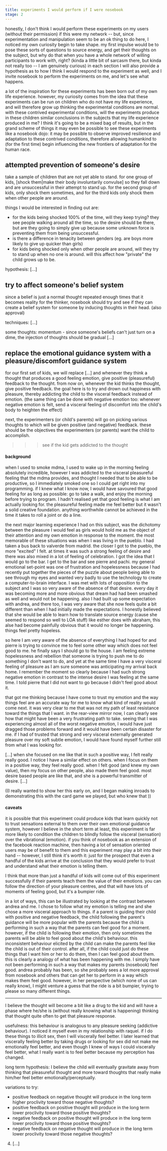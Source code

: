 ```yaml
---
title: experiments I would perform if I were nosebook
stage: 2
---
```


honestly, I don't think I would perform these experiments on my users (without their permission) if this were my network -- but, since experimentation and manipulation seem to be an ok thing to do here, I noticed my own curiosity begin to take shape. my first impulse would be to pose these sorts of questions to source energy, and get their thoughts on the subject, but why do that when you have a whole network of willing participants to work with, right? (kinda a little bit of sarcasm there, but kinda not really too -- I am genuinely curious) in each section I will also provide a hypothesis as to how I think I would respond to the experiment as well, and I invite nosebook to perform the experiments on me, and let's see what happens.

a lot of the inspiration for these experiments has been born out of my own life experience. however, my curiosity comes from the idea that these experiments can be run on children who do not have my life experience, and will therefore grow up thinking the experimental conditions are normal. with these contrived experimental conditions, will the experiments produce in these children similar conclusions in the subjects that my life experience produced in me? I think it's going to be a mixed bag of results, but in the grand scheme of things it may even be possible to see these experiments like a nosebook dojo: it may be possible to observe improved resilience and adaptation to these contrived conditions, therefore allowing humankind to (for the first time) begin influencing the new frontiers of adaptation for the human race.

## attempted prevention of someone's desire

take a sample of children that are not yet able to stand. for one group of kids, [shock them|make their body involuntarily convulse] so they fall down and are unsuccessful in their attempt to stand up. for the second group of kids, only shock them sometimes, and for the third kids only shock them when other people are around.

things I would be interested in finding out are:
 - for the kids being shocked 100% of the time, will they keep trying? they see people walking around all the time, so the desire should be there, but are they going to simply give up because some unknown force is preventing them from being unsuccessful.
 - is there a difference in tenacity between genders (eg. are boys more likely to give up quicker than girls)
 - for kids being shocked only when other people are around, will they try to stand up when no one is around. will this affect how "private" the child grows up to be.

hypothesis: [...]

## try to affect someone's belief system

since a belief is just a normal thought repeated enough times that it becomes reality for the thinker, nosebook should try and see if they can create a belief system for someone by inducing thoughts in their head. (also approval)

techniques: [...]

some thoughts: momentum - since someone's beliefs can't just turn on a dime, the injection of thoughts should be gradual [...]


## replace the emotional guidance system with a pleasure/discomfort guidance system

for our first set of kids, we will replace [...] and whenever they think a thought that produces a good feeling emotion, give positive (pleasureful) feedback to the thought. from now on, whenever the kid thinks the thought, give positive feedback. the goal here is to try and drown out happiness with pleasure, thereby addicting the child to the visceral feedback instead of emotion. (the same thing can be done with negative emotion too: whenever negative emotion is felt, send a visceral feeling of discomfort into the child's body to heighten the effect)

next, the experimenters (or child's parents) will go on picking various thoughts to which will be given positive (and negative) feedback. these should be the objectives the experimenters (or parents) want the child to accomplish.

>>> see if the kid gets addicted to the thought

#### background

when I used to smoke mdma, I used to wake up in the morning feeling absolutely incredible, however I was addicted to the visceral pleasureful feeling that the mdma provides, and thought I needed that to be able to be productive, so I immediately smoked one so I could get right into my programming. if I knew what I know now, I would have savoured that good feeling for as long as possible: go to take a walk, and enjoy the morning before trying to program. I hadn't realised yet that good feeling is what I am actually looking for. the pleasureful feeling made me feel better but it wasn't a solid creative foundation. anything worthwhile cannot be achieved in the time it takes to roll a joint or do a line.

the next major learning experience I had on this subject, was the dichotomy between the pleasure I would feel as girls would hold me as the object of their attention and my own emotion in response to the moment. the most memorable of these situations was when I was living in the pueblo. I had taken a bus back to valverde from madrid. the closer I got to the pueblo, the more "excited" I felt. at times it was such a strong feeling of desire and there was also mixed in a lot of feeling of celebration. I got the idea that I would go to the bar. I get to the bar and see pierre and pachi. my general emotional set-point was one of frustration and hopelessness because I had recently put together the pieces of the puzzle about people being able to see through my eyes and wanted very badly to use the technology to create a computer-to-brain interface. I was met with lots of opposition to the subject and I was so very aware of the absence of that desire. every day it was becoming more and more obvious that dream had had been smashed as well and would not be happening. also I had built up some expectation with andrea, and there too, I was very aware that she now feels quite a bit different than when I had initially made the expectations. I honestly believed that she would be able to learn how to translate source energy (cause she seemed to respond so well to LOA stuff) like esther does with abraham, this alse had become painfully obvious that it would no longer be happening. things feel pretty hopeless.

so here I am very aware of the absence of everything I had hoped for and pierre is trying to convince me to feel some other way which does not feel good to me. he finally says I should go to the house. I am feeling extreme hopelessness and rebellion that someone is trying to push me to do something I don't want to do, and yet at the same time I have a very visceral feeling of pleasure as I am sure someone was anticipating my arrival back home. I remember the moment so clearly because I had such strong negative emotion in contrast to the intense desire I was feeling at the same time. I told pierre that I did not want to go because I didn't feel good about it.

that got me thinking because I have come to trust my emotion and the way things feel are an accurate way for me to know what kind of reality would come next. it was very clear to me that was not my path of least resistance toward the things that I want. in the rear-view mirror now, I can clearly see how that might have been a very frustrating path to take. seeing that I was experiencing almost all of the worst negative emotion, I would have just dragged those problems forward and it would have been certain disaster for me. if I had of trusted that strong and very visceral externally generated pleasure over my soft subtle emotion, I would have found myself further still from what I was looking for.

[...] when she focused on me like that in such a positive way, I felt really really good. I notice I have a similar effect on others. when I focus on them in a positive way, they feel really good. when I felt good (and knew my own value), then my focus on other people, also made them feel good. most desire based people are like that, and she is a powerful transmitter of desire. [...]

((I really wanted to show her this early on, and I began making inroads to demonstrating this with the card game we played, but who knew that ))

#### caveats

it is possible that this experiment could produce kids that learn quickly not to trust sensations external to them over their own emotional guidance system, however I believe in the short term at least, this experiment is far more likely to condition the children to blindly follow the visceral (sensation) over the vibrational (emotion). if you think of nosebook as an extension of the facebook reaction machine, then having a lot of sensation oriented users may be of benefit to them and this experiment may play a bit into their hand -- however, I still think it's worth it: just for the prospect that even a handful of the kids arrive at the conclusion that they would prefer to trust and understand what their emotion is telling them.

I think that more than just a handful of kids will come out of this experiment successfully if their parents teach them the value of their emotions. you can follow the direction of your pleasure centres, and that will have lots of moments of feeling good, but it's a bumpier ride.

in a lot of ways, this can be illustrated by looking at the contrast between andrea and me. I chose to follow what my emotion is telling me and she chose a more visceral approach to things. if a parent is guiding their child with positive and negative feedback, the child following the parent's guidance will be more popular with the parents because the child is performing in such a way that the parents can feel good for a moment. however, if the child is following their emotion, then only sometimes the parents will be able to feel good about the child's behaviour. this inconsistent behaviour elicited by the child can make the parents feel like the child is out of their control. after all, if the child could just do these things that I want him or her to do them, then I can feel good about them. this is clearly a analogy of what has been happening with me. I simply have not been performing in such a way that makes my parents (nosebook) feel good. andrea probably has been, so she probably sees a lot more approval from nosebook and others that can get her to perform in a way which makes them feel good. however, in her perspective (which none of us can really know), I might venture a guess that the ride is a bit bumpier, trying to please so many different things.

---


I believe the thought will become a bit like a drug to the kid and will have a phase where he/she is (without really knowing what is happening) thinking that thought quite often to get that pleasure response.

usefulness: this behaviour is analogous to any pleasure seeking (addictive behaviour). I noticed it myself even in my relationship with raquel. if I do these things to illicit sex, then I will viscerally feel better. I later learned that viscerally feeling better by taking drugs or looking for sex did not make me emotionally feel better, and even though I knew of ways I could viscerally feel better, what I really want is to feel better because my perception has changed.

long term hypothesis: I believe the child will eventually gravitate away from thinking that pleasureful thought and more toward thoughts that really make him/her feel better emotionally/perceptually.

variations to try:
 - positive feedback on negative thought will produce in the long term higher proclivity toward those negative thoughts?
 - positive feedback on positive thought will produce in the long term lower proclivity toward those positive thoughts?
 - negative feedback on positive thought will produce in the long term lower proclivity toward those positive thoughts?
 - negative feedback on negative thought will produce in the long term lower proclivity toward those negative thoughts?



4. [...]

